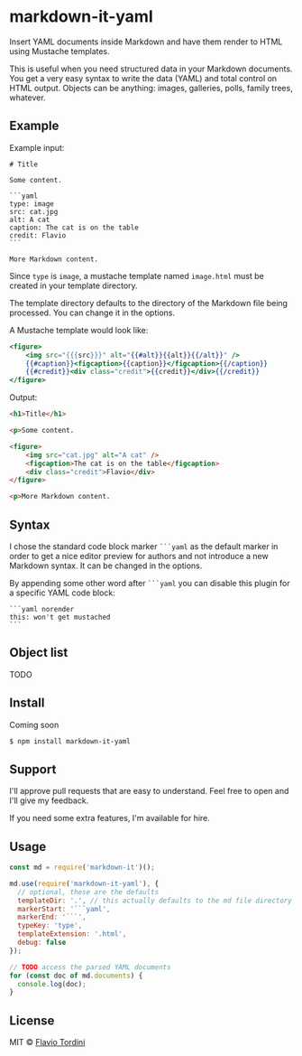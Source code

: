 # markdown-it-yaml

Insert YAML documents inside Markdown and have them render to HTML using Mustache templates.

This is useful when you need structured data in your Markdown documents. You get a very easy syntax to write the data (YAML) and total control on HTML output. Objects can be anything: images, galleries, polls, family trees, whatever.

## Example
Example input:

    # Title

    Some content.

    ```yaml
    type: image
    src: cat.jpg
    alt: A cat
    caption: The cat is on the table
    credit: Flavio
    ```

    More Markdown content.

Since `type` is `image`, a mustache template named `image.html` must be created in your template directory.

The template directory defaults to the directory of the Markdown file being processed. You can change it in the options.

A Mustache template would look like:

```handlebars
<figure>
    <img src="{{{src}}}" alt="{{#alt}}{{alt}}{{/alt}}" />
    {{#caption}}<figcaption>{{caption}}</figcaption>{{/caption}}
    {{#credit}}<div class="credit">{{credit}}</div>{{/credit}}
</figure>
```

Output:
```html
<h1>Title</h1>

<p>Some content.

<figure>
    <img src="cat.jpg" alt="A cat" />
    <figcaption>The cat is on the table</figcaption>
    <div class="credit">Flavio</div>
</figure>

<p>More Markdown content.
```

## Syntax

I chose the standard code block marker <code>```yaml</code> as the default marker in order to get a nice editor preview for authors and not introduce a new Markdown syntax. It can be changed in the options.

By appending some other word after <code>```yaml</code> you can disable this plugin for a specific YAML code block:

    ```yaml norender
    this: won't get mustached
    ```

## Object list

TODO

## Install

Coming soon

```bash
$ npm install markdown-it-yaml
```

## Support

I'll approve pull requests that are easy to understand. Feel free to open and I'll give my feedback.

If you need some extra features, I'm available for hire.

## Usage

```js
const md = require('markdown-it')();

md.use(require('markdown-it-yaml'), {
  // optional, these are the defaults
  templateDir: '.', // this actually defaults to the md file directory
  markerStart: '```yaml',
  markerEnd: '```',
  typeKey: 'type',
  templateExtension: '.html',
  debug: false
});

// TODO access the parsed YAML documents
for (const doc of md.documents) {
  console.log(doc);
}
```

## License

MIT © [Flavio Tordini](https://flavio.tordini.org/)

